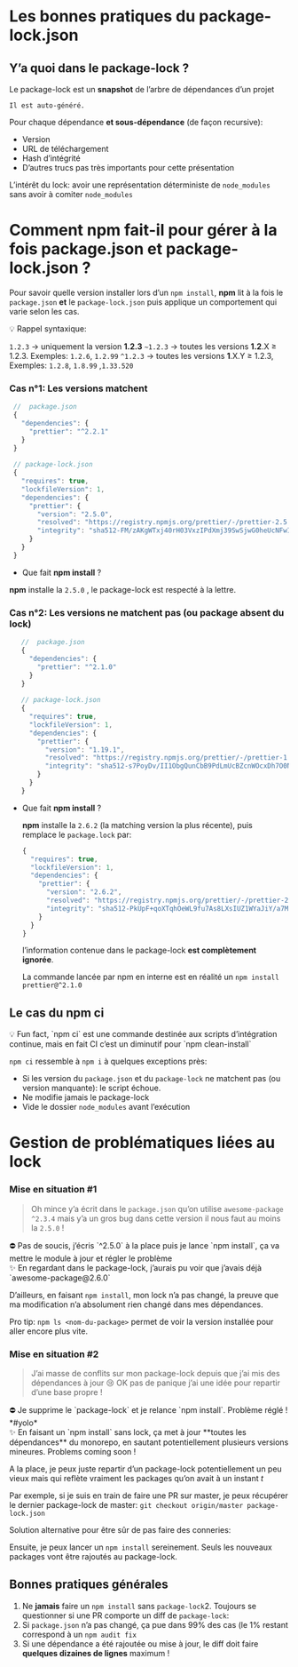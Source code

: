 # Les bonnes pratiques du package-lock.json

## Y’a quoi dans le package-lock ?
Le package-lock est un **snapshot** de l’arbre de dépendances d’un projet
    
    Il est auto-généré.

Pour chaque dépendance **et sous-dépendance** (de façon recursive):

- Version
- URL de téléchargement
- Hash d’intégrité
- D’autres trucs pas très importants pour cette présentation

L’intérêt du lock: avoir une représentation déterministe de `node_modules` sans avoir à comiter `node_modules`

# Comment npm fait-il pour gérer à la fois package.json et package-lock.json ?

Pour savoir quelle version installer lors d’un `npm install`, **npm** lit à la fois le `package.json` **et** le `package-lock.json` puis applique un comportement qui varie selon les cas.

<aside>
💡 Rappel syntaxique:

`1.2.3` → uniquement la version **1.2.3**
`~1.2.3` → toutes les versions **1.2**.X ≥ 1.2.3. Exemples: `1.2.6`, `1.2.99`
`^1.2.3` → toutes les versions **1**.X.Y ≥ 1.2.3, Exemples: `1.2.8`, `1.8.99` ,`1.33.520`

</aside>

### Cas n°1: Les versions matchent

```jsx
 //  package.json
 {
   "dependencies": {
     "prettier": "^2.2.1"
   }
 }
   
 // package-lock.json
 {
   "requires": true,
   "lockfileVersion": 1,
   "dependencies": {
     "prettier": {
       "version": "2.5.0",
       "resolved": "https://registry.npmjs.org/prettier/-/prettier-2.5.0.tgz",
       "integrity": "sha512-FM/zAKgWTxj40rH03VxzIPdXmj39SwSjwG0heUcNFwI+EMZJnY93yAiKXM3dObIKAM5TA88werc8T/EwhB45eg=="
     }
   }
 }
 ```

- Que fait **npm install** ?
    
**npm** installe la `2.5.0` , le package-lock est respecté à la lettre.


### Cas n°2: Les versions ne matchent pas (ou package absent du lock)

```jsx
   //  package.json
   {
     "dependencies": {
       "prettier": "^2.1.0"
     }
   }
   
   // package-lock.json
   {
     "requires": true,
     "lockfileVersion": 1,
     "dependencies": {
       "prettier": {
         "version": "1.19.1",
         "resolved": "https://registry.npmjs.org/prettier/-/prettier-1.19.1.tgz",
         "integrity": "sha512-s7PoyDv/II1ObgQunCbB9PdLmUcBZcnWOcxDh7O0N/UwDEsHyqkW+Qh28jW+mVuCdx7gLB0BotYI1Y6uI9iyew=="
       }
     }
   }
   ```

- Que fait **npm install** ?
    
    **npm** installe la `2.6.2` (la matching version la plus récente), puis remplace le `package.lock` par:
    
    ```jsx
    {
      "requires": true,
      "lockfileVersion": 1,
      "dependencies": {
        "prettier": {
          "version": "2.6.2",
          "resolved": "https://registry.npmjs.org/prettier/-/prettier-2.6.2.tgz",
          "integrity": "sha512-PkUpF+qoXTqhOeWL9fu7As8LXsIUZ1WYaJiY/a7McAQzxjk82OF0tibkFXVCDImZtWxbvojFjerkiLb0/q8mew=="
        }
      }
    }
    ```
    
    l’information contenue dans le package-lock **est complètement ignorée**.
    
    La commande lancée par npm en interne est en réalité un `npm install prettier@^2.1.0`
    

## Le cas du npm ci

<aside>
💡 Fun fact, `npm ci` est une commande destinée aux scripts d’intégration continue, mais en fait CI c’est un diminutif pour `npm clean-install`

</aside>

`npm ci` ressemble à `npm i` à quelques exceptions près:

- Si les version du `package.json` et du `package-lock` ne matchent pas (ou version manquante): le script échoue.
- Ne modifie jamais le package-lock
- Vide le dossier `node_modules` avant l’exécution

# Gestion de problématiques liées au lock

### Mise en situation #1

> Oh mince y’a écrit dans le `package.json` qu’on utilise `awesome-package` `^2.3.4` mais y’a un gros bug dans cette version il nous faut au moins la `2.5.0` !
> 

<aside>
⛔ Pas de soucis, j’écris `^2.5.0` à la place puis je lance `npm install`, ça va mettre le module à jour et régler le problème

</aside>

<aside>
✨ En regardant dans le package-lock, j’aurais pu voir que j’avais déjà `awesome-package@2.6.0`

D’ailleurs, en faisant `npm install`, mon lock n’a pas changé, la preuve que ma modification n’a absolument rien changé dans mes dépendances.

Pro tip: `npm ls <nom-du-package>` permet de voir la version installée pour aller encore plus vite.

</aside>

### Mise en situation #2

> J’ai masse de conflits sur mon package-lock depuis que j’ai mis des dépendances à jour 😢
OK pas de panique j’ai une idée pour repartir d’une base propre !
> 

<aside>
⛔ Je supprime le `package-lock` et je relance `npm install`. Problème réglé ! *#yolo*

</aside>

<aside>
✨ En faisant un `npm install` sans lock, ça met à jour **toutes les dépendances** du monorepo, en sautant potentiellement plusieurs versions mineures.
Problems coming soon !

A la place, je peux juste repartir d’un package-lock potentiellement un peu vieux mais qui reflète vraiment les packages qu’on avait à un instant *t*

Par exemple, si je suis en train de faire une PR sur master, je peux récupérer le dernier package-lock de master:
`git checkout origin/master package-lock.json`

Solution alternative pour être sûr de pas faire des conneries:

Ensuite, je peux lancer un `npm install` sereinement. Seuls les nouveaux packages vont être rajoutés au package-lock.

</aside>

## Bonnes pratiques générales

1. Ne **jamais** faire un `npm install` sans `package-lock`2. Toujours se questionner si une PR comporte un diff de `package-lock`:
2. Si `package.json` n’a pas changé, ça pue dans 99% des cas (le 1% restant correspond à un `npm audit fix`
3. Si une dépendance a été rajoutée ou mise à jour, le diff doit faire **quelques dizaines de lignes** maximum !